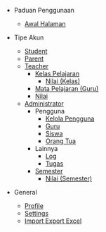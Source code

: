 * Paduan Penggunaan
    * [Awal Halaman](README.md)

* Tipe Akun
    * [Student](account_types/student/main.md)
    * [Parent](account_types/parent/main.md)
    * [Teacher](account_types/teacher/main.md)
        * [Kelas Pelajaran](account_types/teacher/kelas_pelajaran.md)
            * [Nilai (Kelas)](account_types/teacher/nilai_kelas_pelajaran.md)
        * [Mata Pelajaran (Guru)](account_types/teacher/mata_pelajaran.md)
        * [Nilai](account_types/teacher/nilai.md)
    * [Administrator](account_types/admin/main.md)
        * Pengguna
            * [Kelola Pengguna](account_types/admin/pengguna/pengguna.md)
            * [Guru](account_types/admin/pengguna/guru.md)
            * [Siswa](account_types/admin/pengguna/siswa.md)
            * [Orang Tua](account_types/admin/pengguna/orang_tua.md)
        * Lainnya
            * [Log](account_types/admin/log.md)
            * [Tugas](account_types/admin/tugas.md)
        * [Semester](account_types/admin/semester.md)
            * [Nilai (Semester)](account_types/admin/nilai_semester.md)

* General
    * [Profile](general/profile.md)
    * [Settings](general/settings.md)
    * [Import Export Excel](general/import_export.md)